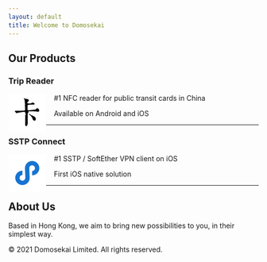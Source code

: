 ```yaml
---
layout: default
title: Welcome to Domosekai
---
```


## Our Products

### Trip Reader

<a href='reader/index.html'><img align="left" width="76" height="76" src="reader-icon.png"/></a>

&nbsp;&nbsp;&nbsp;&nbsp;#1 NFC reader for public transit cards in China

&nbsp;&nbsp;&nbsp;&nbsp;Available on Android and iOS

---

### SSTP Connect

<a href='sstp/index.html'><img align="left" width="76" height="76" src="sstp-icon.png"/></a>

&nbsp;&nbsp;&nbsp;&nbsp;#1 SSTP / SoftEther VPN client on iOS
  
&nbsp;&nbsp;&nbsp;&nbsp;First iOS native solution

---

## About Us

Based in Hong Kong, we aim to bring new possibilities to you, in their simplest way.

© 2021 Domosekai Limited.  All rights reserved.
